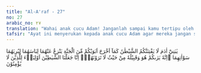 ```yaml
---
title: "Al-A'raf - 27"
no: 27
arabic_no: ٢٧
translation: "Wahai anak cucu Adam! Janganlah sampai kamu tertipu oleh setan sebagaimana halnya dia (setan) telah mengeluarkan ibu bapakmu dari surga, dengan menanggalkan pakaian keduanya untuk memperlihatkan aurat keduanya. Sesungguhnya dia dan pengikutnya dapat melihat kamu dari suatu tempat yang kamu tidak bisa melihat mereka. Sesungguhnya Kami telah menjadikan setan-setan itu pemimpin bagi orang-orang yang tidak beriman."
tafsir: "Ayat ini menyerukan kepada anak cucu Adam agar mereka jangan sampai lalai dan lengah, melupakan dan menyia-nyiakan dirinya, tidak menyucikan dan agar membentengi dirinya dengan takwa. Hendaknya mereka selalu mengingat Allah, karena kalau tidak, hatinya akan berkarat sebagaimana berkaratnya besi. Dengan demikian, mereka akan mempunyai kekuatan yang membaja untuk menghadapi bujukan dan rayuan setan dan selamatlah mereka dari tipu dayanya dan tidak akan mengalami nasib buruk seperti yang telah dialami ibu bapak manusia, yaitu Adam a.s. dengan istrinya, sehingga keduanya dikeluarkan dari surga, pakaiannya tanggal sehingga auratnya kelihatan. Setan dan pengikutnya turun temurun memusuhi terus menerus anak-cucu Adam. Dia senantiasa mengintip dan memperhatikan, di mana ada kelemahan mereka, di sanalah dia memasukkan jarumnya sebagai godaan dan tipuan. Dialah musuh yang sangat berbahaya, karena dia melihat mereka, sedang mereka tidak melihatnya. Dia lebih berbahaya dari musuh biasa yang dapat dilihat karena musuh-musuh lahiriah itu dapat diketahui di mana adanya dan ke mana arah tujuannya, malah lebih berbahaya lagi dari musuh dalam selimut. Dia mengalir dalam tubuh manusia seperti mengalirnya darah, sebagaimana sabda Nabi Muhammad saw\n\n\"Sesungguhnya setan itu mengalir pada tubuh anak-cucu Adam sebagaimana mengalirnya darah dalam tubuh\". (Riwayat al-Bukhari dan Muslim dari Anas)\n\nSetan itu tidak ubahnya dengan bahaya penyakit yang tidak kelihatan kecuali dengan mikroskop yang biasanya ditularkan oleh lalat atau nyamuk yang dimasukkan ke dalam makanan dan minuman atau ke dalam tubuh manusia melalui darah. Ia menembus masuk ke dalam tubuh tanpa diketahui yang akibatnya menyedihkan sekali, karena sukar akan dapat sembuh dalam waktu singkat dan ada kemungkinan tidak dapat sembuh sama sekali. Berbeda dengan penyakit yang dapat dilihat dengan mata kepala seperti kudis dan sebagainya, dengan cepat dapat diobati dan dalam waktu singkat dapat sembuh. Kekhawatiran yang berakibat buruk seperti tersebut di atas itu dapat terjadi hanya pada manusia yang kurang atau sama sekali tidak beriman, karena mereka itulah yang akan menjadi mangsanya dan kepada merekalah, Allah telah menjadikan setan sebagai pemiliknya."
---
```


يٰبَنِيْٓ اٰدَمَ لَا يَفْتِنَنَّكُمُ الشَّيْطٰنُ كَمَآ اَخْرَجَ اَبَوَيْكُمْ مِّنَ الْجَنَّةِ يَنْزِعُ عَنْهُمَا لِبَاسَهُمَا لِيُرِيَهُمَا سَوْاٰتِهِمَا ۗاِنَّهٗ يَرٰىكُمْ هُوَ وَقَبِيْلُهٗ مِنْ حَيْثُ لَا تَرَوْنَهُمْۗ اِنَّا جَعَلْنَا الشَّيٰطِيْنَ اَوْلِيَاۤءَ لِلَّذِيْنَ لَا يُؤْمِنُوْنَ 
